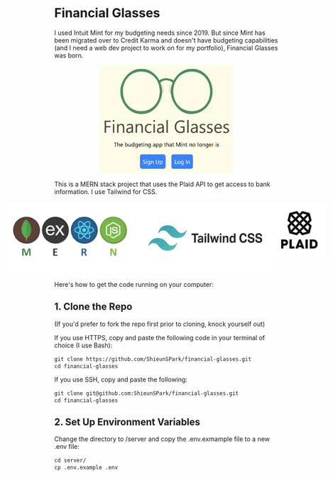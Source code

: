 # Financial Glasses

I used Intuit Mint for my budgeting needs since 2019. But since Mint has been migrated over to Credit Karma and doesn't have budgeting capabilities (and I need a web dev project to work on for my portfolio), Financial Glasses was born.

<!-- ![Financial Glasses home page](client\src\assets\financial-glasses-home-screenshot.png) -->
<div style="text-align: center;">
    <img src="client\src\assets\financial-glasses-home-screenshot.png" style="width: 300px;"/>
</div>

This is a MERN stack project that uses the Plaid API to get access to bank information. I use Tailwind for CSS.

<div style="display: flex; justify-content: center; text-align: center;">
    <img src="client\src\assets\MERN.png" style="width: 300px;"/>
    <img src="client\src\assets\tailwind.png" style="width: 300px;"/>
    <img src="client\src\assets\plaid.png" style="height: 125px;"/>
</div>

Here's how to get the code running on your computer:

## 1. Clone the Repo

(If you'd prefer to fork the repo first prior to cloning, knock yourself out)

If you use HTTPS, copy and paste the following code in your terminal of choice (I use Bash):

```
git clone https://github.com/ShieunSPark/financial-glasses.git
cd financial-glasses
```

If you use SSH, copy and paste the following:

```
git clone git@github.com:ShieunSPark/financial-glasses.git
cd financial-glasses
```

## 2. Set Up Environment Variables

Change the directory to /server and copy the .env.exmample file to a new .env file:

```
cd server/
cp .env.example .env
```
